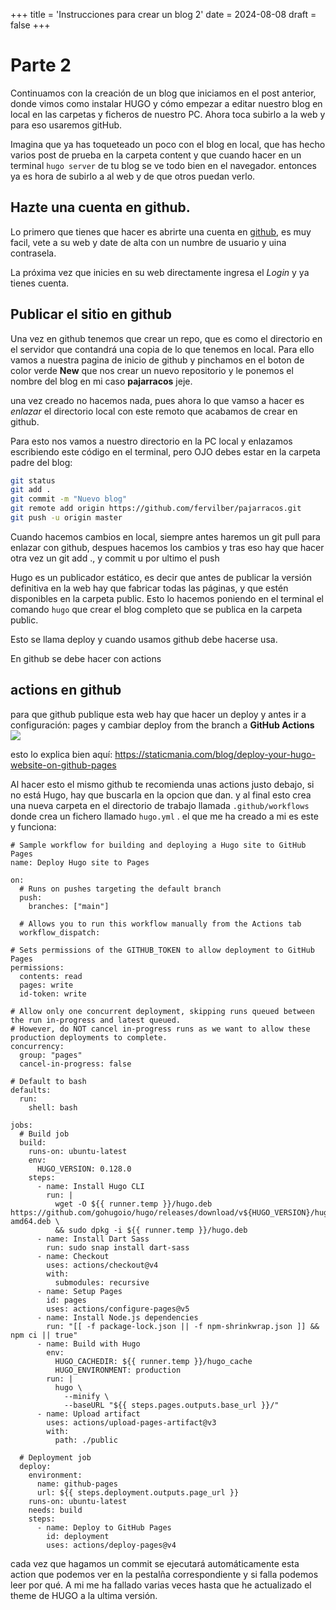 +++
title = 'Instrucciones para crear un blog 2'
date = 2024-08-08
draft = false
+++

# Parte 2
Continuamos con la creación de un blog que iniciamos en el post anterior, donde vimos como instalar HUGO y cómo empezar a editar nuestro blog en local en las carpetas y ficheros de nuestro PC. Ahora toca subirlo a la web y para eso usaremos gitHub.

Imagina que ya has toqueteado un poco con el blog en local, que has hecho varios post de prueba en la carpeta content y que cuando hacer en un terminal `hugo server` de tu blog se ve todo bien en el navegador. entonces ya es hora de subirlo a al web y de que otros puedan verlo.

## Hazte una cuenta en github.

Lo primero que tienes que hacer es abrirte una cuenta en [github](https://github.com/), es muy facil, vete a su web y date de alta con un numbre de usuario y uina contrasela.

La próxima vez que inicies en su web directamente ingresa el *Login* y ya tienes cuenta.

## Publicar el sitio en github

Una vez en github tenemos que crear un repo, que es como el directorio en el servidor que contandrá una copia de lo que tenemos en local. Para ello vamos a nuestra pagina de inicio de github y pinchamos en el boton de color verde **New** que nos crear un nuevo repositorio y le ponemos el nombre del blog en mi caso **pajarracos** jeje.

una vez creado no hacemos nada, pues ahora lo que vamso a hacer es *enlazar* el directorio local con este remoto que acabamos de crear en github. 

Para esto nos vamos a nuestro directorio en la PC local y enlazamos escribiendo este código en el terminal, pero OJO debes estar en la carpeta padre del blog:

```bash
git status
git add . 
git commit -m "Nuevo blog"
git remote add origin https://github.com/fervilber/pajarracos.git
git push -u origin master
```

Cuando hacemos cambios en local, siempre antes haremos un git pull para enlazar con github, despues hacemos los cambios y tras eso hay que hacer otra vez un git add ., y commit u por ultimo el push


Hugo es un publicador estático, es decir que antes de publicar la versión definitiva en la web hay que fabricar todas las páginas, y que estén disponibles en la carpeta public. Esto lo hacemos poniendo en el terminal el comando `hugo` que crear el blog completo que se publica en la carpeta public.


Esto se llama deploy y cuando usamos github debe hacerse usa.

En github se debe hacer con actions
## actions en github
para que github publique esta web hay que hacer un deploy y antes ir a configuración: pages y cambiar  deploy from the branch a **GitHub Actions**
![](https://images.prismic.io/staticmania/60bcb6cc-bed4-4cce-bbae-ef42590c7ad4_Screenshot+2023-09-04+160103.png?auto=compress,format)

esto lo explica bien aquí: <https://staticmania.com/blog/deploy-your-hugo-website-on-github-pages>

Al hacer esto el mismo github te recomienda unas actions justo debajo, si no está Hugo, hay que buscarla en la opcion que dan. y al final esto crea una nueva carpeta en el directorio de trabajo llamada  `.github/workflows` donde crea un fichero llamado `hugo.yml` . el que me ha creado a mi es este y funciona:

```
# Sample workflow for building and deploying a Hugo site to GitHub Pages
name: Deploy Hugo site to Pages

on:
  # Runs on pushes targeting the default branch
  push:
    branches: ["main"]

  # Allows you to run this workflow manually from the Actions tab
  workflow_dispatch:

# Sets permissions of the GITHUB_TOKEN to allow deployment to GitHub Pages
permissions:
  contents: read
  pages: write
  id-token: write

# Allow only one concurrent deployment, skipping runs queued between the run in-progress and latest queued.
# However, do NOT cancel in-progress runs as we want to allow these production deployments to complete.
concurrency:
  group: "pages"
  cancel-in-progress: false

# Default to bash
defaults:
  run:
    shell: bash

jobs:
  # Build job
  build:
    runs-on: ubuntu-latest
    env:
      HUGO_VERSION: 0.128.0
    steps:
      - name: Install Hugo CLI
        run: |
          wget -O ${{ runner.temp }}/hugo.deb https://github.com/gohugoio/hugo/releases/download/v${HUGO_VERSION}/hugo_extended_${HUGO_VERSION}_linux-amd64.deb \
          && sudo dpkg -i ${{ runner.temp }}/hugo.deb
      - name: Install Dart Sass
        run: sudo snap install dart-sass
      - name: Checkout
        uses: actions/checkout@v4
        with:
          submodules: recursive
      - name: Setup Pages
        id: pages
        uses: actions/configure-pages@v5
      - name: Install Node.js dependencies
        run: "[[ -f package-lock.json || -f npm-shrinkwrap.json ]] && npm ci || true"
      - name: Build with Hugo
        env:
          HUGO_CACHEDIR: ${{ runner.temp }}/hugo_cache
          HUGO_ENVIRONMENT: production
        run: |
          hugo \
            --minify \
            --baseURL "${{ steps.pages.outputs.base_url }}/"
      - name: Upload artifact
        uses: actions/upload-pages-artifact@v3
        with:
          path: ./public

  # Deployment job
  deploy:
    environment:
      name: github-pages
      url: ${{ steps.deployment.outputs.page_url }}
    runs-on: ubuntu-latest
    needs: build
    steps:
      - name: Deploy to GitHub Pages
        id: deployment
        uses: actions/deploy-pages@v4

```

cada vez que hagamos un commit se ejecutará automáticamente esta action que podemos ver en la pestalña correspondiente y si falla podemos leer por qué. A mi me ha fallado varias veces hasta que he actualizado el theme de HUGO a la ultima versión.





